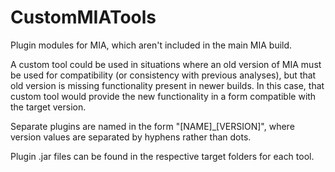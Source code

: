 # CustomMIATools
Plugin modules for MIA, which aren't included in the main MIA build.

A custom tool could be used in situations where an old version of MIA must be used for compatibility (or consistency with previous analyses), but that old version is missing functionality present in newer builds.  In this case, that custom tool would provide the new functionality in a form compatible with the target version.

Separate plugins are named in the form "[NAME]_[VERSION]", where version values are separated by hyphens rather than dots.

Plugin .jar files can be found in the respective target folders for each tool.